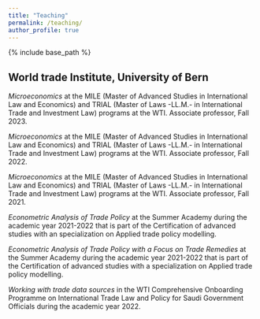 ```yaml
---
title: "Teaching"
permalink: /teaching/
author_profile: true
---
```


{% include base_path %}


## World trade Institute, University of Bern
*Microeconomics* at the MILE (Master of Advanced Studies in International Law and Economics) and TRIAL (Master of Laws -LL.M.- in International Trade and Investment Law) programs at the WTI.
Associate professor, Fall 2023.

*Microeconomics* at the MILE (Master of Advanced Studies in International Law and Economics) and  TRIAL (Master of Laws -LL.M.- in International Trade and Investment Law) programs at the WTI.
Associate professor, Fall 2022.

*Microeconomics* at the MILE (Master of Advanced Studies in International Law and Economics) and  TRIAL (Master of Laws -LL.M.- in International Trade and Investment Law) programs at the WTI.
Associate professor, Fall 2021.

*Econometric Analysis of Trade Policy* at the Summer Academy during the academic year 2021-2022 that is part of the Certification of advanced studies with an specialization on Applied trade policy modelling.

*Econometric Analysis of Trade Policy with a Focus on Trade Remedies* at the Summer Academy during the academic year 2021-2022 that is part of the Certification of advanced studies with a specialization on Applied trade policy modelling.

*Working with trade data sources* in the WTI Comprehensive Onboarding Programme on International Trade Law and Policy for Saudi Government Officials during the academic year 2022.

